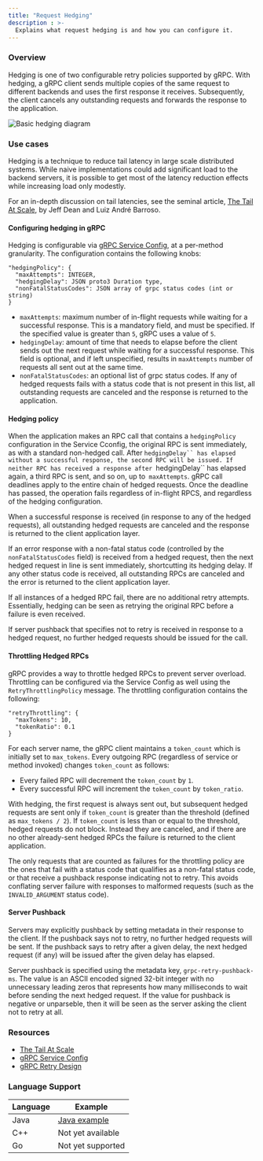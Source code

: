 ```yaml
---
title: "Request Hedging"
description : >-
  Explains what request hedging is and how you can configure it.
---
```


### Overview

Hedging is one of two configurable retry policies supported by gRPC. With
hedging, a gRPC client sends multiple copies of the same request to different
backends and uses the first response it receives. Subsequently, the client
cancels any outstanding requests and forwards the response to the application.

![Basic hedging diagram](/img/basic_hedge.svg)

### Use cases

Hedging is a technique to reduce tail latency in large scale distributed
systems. While naive implementations could add significant load to the backend
servers, it is possible to get most of the latency reduction effects while
increasing load only modestly. 

For an in-depth discussion on tail latencies, see the seminal article, [The Tail
At Scale], by Jeff Dean and Luiz André
Barroso.


#### Configuring hedging in gRPC

Hedging is configurable via [gRPC Service Config], at a per-method granularity.
The configuration contains the following knobs:

```
"hedgingPolicy": {
  "maxAttempts": INTEGER,
  "hedgingDelay": JSON proto3 Duration type,
  "nonFatalStatusCodes": JSON array of grpc status codes (int or string)
}
```

- `maxAttempts`: maximum number of in-flight requests while waiting for a
successful response. This is a mandatory field, and must be specified. If the
specified value is greater than `5`, gRPC uses a value of `5`. 
- `hedgingDelay`: amount of time that needs to elapse before the client sends out
the next request while waiting for a successful response. This field is
optional, and if left unspecified, results in `maxAttempts` number of requests
all sent out at the same time.
- `nonFatalStatusCodes`: an optional list of grpc status codes. If any of hedged
requests fails with a status code that is not present in this list, all
outstanding requests are canceled and the response is returned to the
application.

#### Hedging policy

When the application makes an RPC call that contains a `hedgingPolicy`
configuration in the Service Cconfig, the original RPC is sent immediately, as
with a standard non-hedged call. After `hedgingDelay`` has elapsed without a
successful response, the second RPC will be issued. If neither RPC has received
a response after `hedgingDelay`` has elapsed again, a third RPC is sent, and so
on, up to` maxAttempts`. gRPC call deadlines apply to the entire chain of hedged
requests. Once the deadline has passed, the operation fails regardless of
in-flight RPCS, and regardless of the hedging configuration.

When a successful response is received (in response to any of the hedged
requests), all outstanding hedged requests are canceled and the response is
returned to the client application layer.

If an error response with a non-fatal status code (controlled by the
`nonFatalStatusCodes` field) is received from a hedged request, then the next
hedged request in line is sent immediately, shortcutting its hedging delay. If
any other status code is received, all outstanding RPCs are canceled and the
error is returned to the client application layer.

If all instances of a hedged RPC fail, there are no additional retry attempts.
Essentially, hedging can be seen as retrying the original RPC before a failure
is even received.

If server pushback that specifies not to retry is received in response to a
hedged request, no further hedged requests should be issued for the call.

#### Throttling Hedged RPCs

gRPC provides a way to throttle hedged RPCs to prevent server overload.
Throttling can be configured via the Service Config as well using the
`RetryThrottlingPolicy` message. The throttling configuration contains the
following:

```
"retryThrottling": {
  "maxTokens": 10,
  "tokenRatio": 0.1
}
```

For each server name, the gRPC client maintains a `token_count` which is
initially set to `max_tokens`. Every outgoing RPC (regardless of service or
method invoked) changes `token_count` as follows:
- Every failed RPC will decrement the `token_count` by `1`.
- Every successful RPC will increment the `token_count` by `token_ratio`.
 
With hedging, the first request is always sent out, but subsequent hedged
requests are sent only if `token_count` is greater than the threshold (defined
as `max_tokens / 2`). If `token_count` is less than or equal to the threshold,
hedged requests do not block. Instead  they are canceled, and if there are no
other already-sent hedged RPCs the failure is returned to the client
application.

The only requests that are counted as failures for the throttling policy are the
ones that fail with a status code that qualifies as a non-fatal status code, or
that receive a pushback response indicating not to retry. This avoids conflating
server failure with responses to malformed requests (such as the
`INVALID_ARGUMENT` status code).


#### Server Pushback

Servers may explicitly pushback by setting metadata in their response to the
client. If the pushback says not to retry, no further hedged requests will be
sent. If the pushback says to retry after a given delay, the next hedged request
(if any) will be issued after the given delay has elapsed.

Server pushback is specified using the metadata key, `grpc-retry-pushback-ms`.
The value is an ASCII encoded signed 32-bit integer with no unnecessary leading
zeros that represents how many milliseconds to wait before sending the next
hedged request. If the value for pushback is negative or unparseble, then it
will be seen as the server asking the client not to retry at all.

### Resources

- [The Tail At Scale]
- [gRPC Service Config]
- [gRPC Retry Design]

### Language Support

| Language | Example             |
|----------|---------------------|
| Java     | [Java example]      |
| C++      | Not yet available   |
| Go       | Not yet supported   |

[The Tail At Scale]: https://research.google/pubs/pub40801/
[gRPC Service Config]: https://github.com/grpc/grpc/blob/master/doc/service_config.md 
[gRPC Retry Design]: https://github.com/grpc/proposal/blob/master/A6-client-retries.md
[Java example]: https://github.com/grpc/grpc-java/tree/master/examples/src/main/java/io/grpc/examples/hedging
